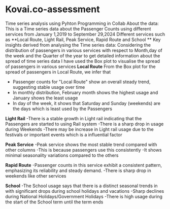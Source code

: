 # Kovai.co-assessment
Time series analysis using Pyhton Programming in Collab
About the data: This is a Time series data about the Passenger Counts using different services from January 1,2019 to September 29,2024
Different services such as **Local Route,	Light Rail,	Peak Service, Rapid Route and	School	**
Key insights derived from analysing the Time series data:
Considering the distribution of passengers in various services with respect to Month,day of the week and the Quarter of the year to get detailed information about the spread of time series data
I have used the Box plot to visualise the spread of passengers in various services
**Local Route**
From the Box plot for the spread of passengers in Local Route, we infer that
- Passenger counts for "Local Route" show an overall steady trend, suggesting stable usage over time
- In monthly distribution, February month shows the highest usage and January shows the least usage
- In day of the week, it shows that Saturday and Sunday (weekends) are the days which is least used by the Passengers

**Light Rail**
-There is a stable growth in Light rail indicating that the Passengers are started to using Rail system
-There is a sharp drop in usage during Weekends
-There may be increase in Light rail usage due to the festivals or important events which is a influential factor

**Peak Service**
-Peak service shows the most stable trend compared with other columns
-This is because passengers use this consistently
-It shows minimal seasonality variations compared to the others

**Rapid Route**
-Passenger counts in this service exhibit a consistent pattern, emphasizing its reliability and steady demand.
-There is sharp drop in weekends like other services

**School**
-The School usage says that there is a distinct seasonal trends in with significant drops during school holidays and vacations
-Sharp declines during National Holidays/Government Holidays
-There is high usage during the start of the School term until the term ends
